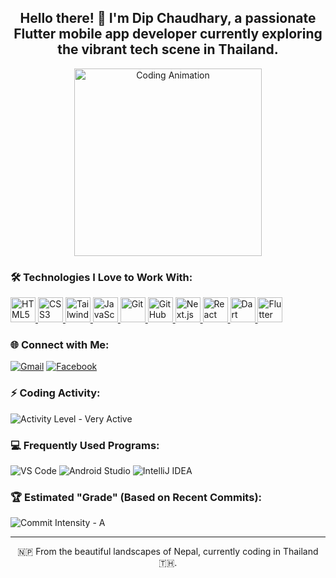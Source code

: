 <h2 align="center">Hello there! 👋 I'm Dip Chaudhary, a passionate Flutter mobile app developer currently exploring the vibrant tech scene in Thailand.</h2>

<p align="center">
  <img src="https://media.giphy.com/media/SWoSkN6DxTszqIKEqv/giphy.gif" width="300" alt="Coding Animation" />
</p>

### 🛠️ Technologies I Love to Work With:

<p align="left">
  <a href="https://www.w3.org/html/" target="_blank"> <img src="https://cdn.jsdelivr.net/gh/devicons/devicon/icons/html5/html5-original.svg" alt="HTML5" width="40" height="40"/> </a>
  <a href="https://www.w3schools.com/css/" target="_blank"> <img src="https://cdn.jsdelivr.net/gh/devicons/devicon/icons/css3/css3-original.svg" alt="CSS3" width="40" height="40"/> </a>
  <a href="https://tailwindcss.com/" target="_blank"> <img src="https://cdn.simpleicons.org/tailwindcss/06B6D4" alt="Tailwind CSS" width="40" height="40"/> </a>
  <a href="https://developer.mozilla.org/en-US/docs/Web/JavaScript" target="_blank"> <img src="https://cdn.jsdelivr.net/gh/devicons/devicon/icons/javascript/javascript-original.svg" alt="JavaScript" width="40" height="40"/> </a>
  <a href="https://git-scm.com/" target="_blank"> <img src="https://cdn.jsdelivr.net/gh/devicons/devicon/icons/git/git-original.svg" alt="Git" width="40" height="40"/> </a>
  <a href="https://github.com/" target="_blank"> <img src="https://skillicons.dev/icons?i=github" alt="GitHub" width="40" height="40"/> </a>
  <a href="https://nextjs.org/" target="_blank"> <img src="https://cdn.jsdelivr.net/gh/devicons/devicon/icons/nextjs/nextjs-original.svg" alt="Next.js" width="40" height="40"/> </a>
  <a href="https://react.dev/" target="_blank"> <img src="https://cdn.jsdelivr.net/gh/devicons/devicon/icons/react/react-original.svg" alt="React" width="40" height="40"/> </a>
  <a href="https://dart.dev/" target="_blank"> <img src="https://cdn.jsdelivr.net/gh/devicons/devicon/icons/dart/dart-original.svg" alt="Dart" width="40" height="40"/> </a>
  <a href="https://flutter.dev/" target="_blank"> <img src="https://cdn.jsdelivr.net/gh/devicons/devicon/icons/flutter/flutter-original.svg" alt="Flutter" width="40" height="40"/> </a>
</p>

### 🌐 Connect with Me:

<p align="left">
<a href="mailto:dipchaudhary947@gmail.com" target="_blank"> <img src="https://img.shields.io/badge/Gmail-D14836?style=for-the-badge&logo=gmail&logoColor=white" alt="Gmail"/></a>
<a href="https://www.facebook.com/deep.xhy?locale=th_TH" target="_blank"> <img src="https://img.shields.io/badge/Facebook-1877F2?style=for-the-badge&logo=facebook&logoColor=white" alt="Facebook"/></a>
</p>

### ⚡ Coding Activity:

<p align="left">
  <img src="https://img.shields.io/badge/Activity-Very%20Active-brightgreen?style=for-the-badge" alt="Activity Level - Very Active">
</p>

### 💻 Frequently Used Programs:

<p align="left">
  <img src="https://img.shields.io/badge/VS%20Code-007ACC?style=for-the-badge&logo=visual-studio-code&logoColor=white" alt="VS Code">
  <img src="https://img.shields.io/badge/Android%20Studio-3DDC84?style=for-the-badge&logo=android-studio&logoColor=white" alt="Android Studio">
  <img src="https://img.shields.io/badge/IntelliJ%20IDEA-000000.svg?style=for-the-badge&logo=intellij-idea&logoColor=white" alt="IntelliJ IDEA">
  </p>

### 🏆 Estimated "Grade" (Based on Recent Commits):

<p align="left">
  <img src="https://img.shields.io/badge/Commit%20Intensity-A-%2399cc33?style=for-the-badge" alt="Commit Intensity - A">
</p>

<hr>

<p align="center">
  🇳🇵 From the beautiful landscapes of Nepal, currently coding in Thailand 🇹🇭.
</p>
